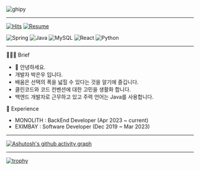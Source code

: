 ![ghipy](https://user-images.githubusercontent.com/50124623/210032601-e6e9eb8c-8cbf-4b3a-8257-932e39d5ae31.gif)

---

[![Hits](https://hits.seeyoufarm.com/api/count/incr/badge.svg?url=https%3A%2F%2Fgithub.com%2Fieunune&count_bg=%23707070&title_bg=%23000000&icon=digitalocean.svg&icon_color=%23E7E7E7&title=hits&edge_flat=false)](https://hits.seeyoufarm.com)
[![Resume](https://img.shields.io/badge/Resume-black?style=flat-square&logo=notion&Lists&logoColor=white)](https://ieunune.notion.site/d836ecc9172144d4b39f185b89f16a62)

![Spring](https://img.shields.io/badge/-Spring-6DB33F?style=flat-square&logo=Spring&logoColor=white)
![Java](https://img.shields.io/badge/Java-007396?style=flat-squareelogo=Java&logoColor=white)
![MySQL](https://img.shields.io/badge/MySQL-4479A1?style=flat-square&logo=MySQL&logoColor=fff)
![React](https://img.shields.io/badge/React-61DAFB?style=flat-square&logo=react&logoColor=black)
![Python](https://img.shields.io/badge/Python-3776AB?style=flat-square&logo=Python&logoColor=white)


---  

💁🏻‍♂️ Brief
- 👋 안녕하세요.  
- 개발자 박은우 입니다.   
- 배움은 선택의 폭을 넓힐 수 있다는 것을 알기에 즐깁니다.  
- 클린코드와 코드 컨벤션에 대한 고민을 생활화 합니다.
- 백엔드 개발자로 근무하고 있고 주력 언어는 Java를 사용합니다.

💼 Experience
- MONOLITH : BackEnd Developer (Apr 2023 ~ current)
- EXIMBAY : Software Developer (Dec 2019 ~ Mar 2023)

--- 

[![Ashutosh's github activity graph](https://github-readme-activity-graph.cyclic.app/graph?username=ieunune&theme=nord)](https://github.com/ashutosh00710/github-readme-activity-graph)
 
---

[![trophy](https://github-profile-trophy.vercel.app/?username=ieunune&theme=flat&column=6)](https://github.com/ieunune/)
